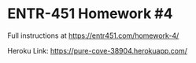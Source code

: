 # ENTR-451 Homework #4

Full instructions at https://entr451.com/homework-4/

Heroku Link: https://pure-cove-38904.herokuapp.com/
